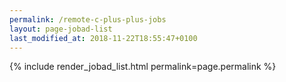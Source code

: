 ```yaml
---
permalink: /remote-c-plus-plus-jobs
layout: page-jobad-list
last_modified_at: 2018-11-22T18:55:47+0100
---
```

{% include render_jobad_list.html permalink=page.permalink %}
